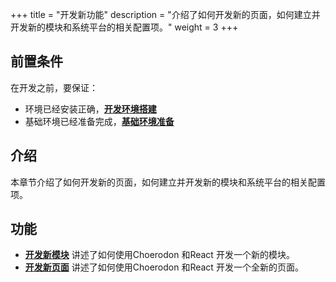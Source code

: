 +++
title = "开发新功能"
description = "介绍了如何开发新的页面，如何建立并开发新的模块和系统平台的相关配置项。"
weight = 3
+++

## 前置条件

在开发之前，要保证：

* 环境已经安装正确，[**开发环境搭建**](../develop-env/)
* 基础环境已经准备完成，[**基础环境准备**](../basic-env/)

## 介绍

本章节介绍了如何开发新的页面，如何建立并开发新的模块和系统平台的相关配置项。

## 功能

- [**开发新模块**](../new-func/new_module) 讲述了如何使用Choerodon 和React 开发一个新的模块。
- [**开发新页面**](../new-func/new_page) 讲述了如何使用Choerodon 和React 开发一个全新的页面。